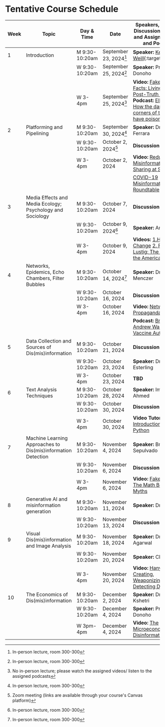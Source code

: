 
# Tentative Course Schedule

| Week | Topic                                                       | Day & Time             | Date                    | Speakers, Lectures, Discussion Sessions, and Assigned Videos and Podcasts                                                                                                                                                                                                                                                                                                                                                                            | Assignments Due     |
|------|--------------------------------------------------------------|------------------------|-------------------------|----------------------------------------------------------------------------------------------------------------------------------------------------------------------------------------------------------------------------------------------------------------------------------------------------------------------------------------------------------------------------------------------------------------------------------------------------|---------------------|
| 1    | Introduction                                                 | M 9:30-10:20am        | September 23, 2024[^1]| **Speaker:** [Kelly Weill](kelly-weill.md){:target="_blank"}                                                                                                                                                                                                                                                                                                                                                                                    |                     |
|      |                                                              | W 9:30-10:20am        | September 25, 2024[^1]| **Speaker:** Prof. David Donoho                                                                                                                                                                                                                                                                                                                                                                            |                     |
|      |                                                              | W 3-4pm               | September 25, 2024[^2]| **Video:** [Fake News vs Facts: Living in A Post-Truth World](https://www.youtube.com/watch?v=FtoIOmppFFE&t=73s)  **Podcast:** [Elle Reeve: How the darkest corners of the internet have poisoned society](https://www.youtube.com/watch?v=CMlBtyJTMfQ)                                                                                                                                                                                                                                                                               |                     |
| 2    | Platforming and Pipelining                                   | M 9:30-10:20am        | September 30, 2024[^1] | **Speaker:** Dr. Emilio Ferrara                                                                                                                                                                                                                                                                                                                                                                            |                     |
|      |                                                              | W 9:30-10:20am        | October 2, 2024[^3]| **Discussion Session**                                                                                                                                                                                                                                                                                                                                                                                     |                     |
|      |                                                              | W 3-4pm               | October 2, 2024         | **Video:** [Reducing Misinformation Sharing at Scale](https://www.youtube.com/watch?v=cjEQikrwbBg) |                                                                                                                                                                                                                                                |                     |
|      |                                                              |                        |                         | [COVID-19 Misinformation Roundtable](https://www.youtube.com/watch?v=5CZUFJZCNJk)                                                                                                                                                                                                                                                                                                                          |                     |
| 3    | Media Effects and Media Ecology; Psychology and Sociology    | M 9:30-10:20am        | October 7, 2024         | **Discussion Session**                                                                                                                                                                                                                                                                                                                                                                                     |                     |
|      |                                                              | W 9:30-10:20am        | October 9, 2024[^1] | **Speaker:** Andrey Mir                                                                                                                                                                                                                                                                                                                                                                                    |                     |
|      |                                                              | W 3-4pm               | October 9, 2024 | **Videos:** [1.How Minds Change](https://www.youtube.com/watch?v=Zz9dxJtqnsk)  [2. Robert Lustig: The Hacking of the American Child](https://www.youtube.com/watch?v=Y1zh9Wya6M4)                                                                                                                                                                                                                               |Assignment 1|
| 4    | Networks, Epidemics, Echo Chambers, Filter Bubbles           | M 9:30-10:20am        | October 14, 2024[^1] | **Speaker:** Dr. Filippo Menczer                                                                                                                                                                                                                                                                                                                                                                           |                     |
|      |                                                              | W 9:30-10:20am        | October 16, 2024        | **Discussion Session**                                                                                                                                                                                                                                                                                                                                                                                     |                     |
|      |                                                              | W 3-4pm               | October 16, 2024        | **Video:** [Network Propaganda](https://www.youtube.com/watch?v=v7iWP-4rYg4&t=758s)                                                                                                                                                                                                                                                                                                                        |Assignment 2|
|      |                                                              |                        |                         | **Podcast:** [Brian Deer: Andrew Wakefield and Vaccine Autism Fraud](https://www.youtube.com/watch?v=icJtTHgR_Ds)                                                                                                                                                                                                                                                                                            |                     |
| 5    | Data Collection and Sources of Dis(mis)information           | M 9:30-10:20am        | October 21, 2024        | **Discussion Session**                                                                                                                                                                                                                                                                                                                                                                                     |                     |
|      |                                                              | W 9:30-10:20am        | October 23, 2024        | **Speaker:** Dr. Kevin M. Esterling                                                                                                                                                                                                                                                                                                                                                                         |                     |
|      |                                                              | W 3-4pm               | October 23, 2024        | **TBD**                                                                                                                                                                                                                                                                                                                                                                                                    |                     |
| 6    | Text Analysis Techniques                                     | M 9:30-10:20am        | October 28, 2024        | **Speaker:** Imran Ahmed                                                                                                                                                                                                                                                                                                                                                                                   |                     |
|      |                                                              | W 9:30-10:20am        | October 30, 2024        | **Discussion Session**                                                                                                                                                                                                                                                                                                                                                                                     |Assignment 3|
|      |                                                              | W 3-4pm               | October 30, 2024        | **Video Tutorial:** [Introduction to NLP in Python](https://www.youtube.com/watch?v=xvqsFTUsOmc)                                                                                                                                                                                                                                                                    |                     |
| 7    | Machine Learning Approaches to Dis(mis)information Detection | M 9:30-10:20am        | November 4, 2024        | **Speaker:** Brandon Sepulvado                                                                                                                                                                                                                                                                                                                                                                             |                     |
|      |                                                              | W 9:30-10:20am        | November 6, 2024        | **Discussion Session**                                                                                                                                                                                                                                                                                                                                                                                     |                     |
|      |                                                              | W 3-4pm               | November 6, 2024        | **Video:** [Fake News: The Math Behind the Myths](https://www.youtube.com/watch?v=XgUZgDQa2SU)                                                                                                                                                                                                                                                                                                              |                     |
| 8    | Generative AI and misinformation generation                  | M 9:30-10:20am        | November 11, 2024       | **Speaker:** Dr. Kai Shu                                                                                                                                                                                                                                                                                                                                                                                   |                     |
|      |                                                              | W 9:30-10:20am        | November 13, 2024       | **Discussion Session**                                                                                                                                                                                                                                                                                                                                                                                     |Assignment 4|
| 9    | Visual Dis(mis)information and Image Analysis                | M 9:30-10:20am        | November 18, 2024       | **Speaker:** Dr. Shruti Agarwal                                                                                                                                                                                                                                                                                                                                                                            |                     |
|      |                                                              | W 9:30-10:20am        | November 20, 2024       | **Speaker:** Claire Atkin                                                                                                                                                                                                                                                                                                                                                                                  |                     |
|      |                                                              | W 3-4pm               | November 20, 2024       | **Video:** [Hany Farid: Creating, Weaponizing, and Detecting Deep Fakes](https://www.youtube.com/watch?v=lcecvICwFf8)                                                                                                                                                                                                                                                                                        |Assignment 5|
| 10   | The Economics of Dis(mis)information                         | M 9:30-10:20am        | December 2, 2024        | **Speaker:** Dr. Nir Kshetri                                                                                                                                                                                                                                                                                                                                                                               |                     |
|      |                                                              | W 9:30-10:20am        | December 4, 2024        | **Speaker:** Prof. David Donoho                                                                                                                                                                                                                                                                                                                                                                            |                     |
|      |                                                              | W 3pm-4pm               | December 4, 2024        | **Video:** [The Microeconomics of Disinformation](https://www.youtube.com/watch?v=JJZObKWG8ok)                                                                                                                                                                                                                                                                                                             |Assignment 6|




[^1]: In-person lecture, room 300-300 
[^2]: No in-person lecture; please watch the assigned videos/ listen to the assigned podcasts 
[^3]: Zoom meeting (links are available through your course's Canvas platform)

